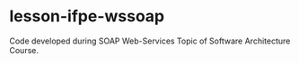 # lesson-ifpe-wssoap
Code developed during SOAP Web-Services Topic of Software Architecture Course.
